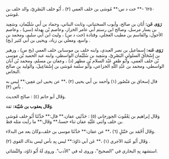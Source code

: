 ٦٢٥٠ -** خت د س:** مُوسَى بن خلف العمي (٢) ، أَبُو خلف البَصْرِيّ، والد خلف بن مُوسَى.

**رَوَى عَن:** أَبَان بن صالح، وأيوب السختياني، وثابت البناني، وحماد بن أَبي سُلَيْمان، وسَعِيد بن يسار مرسل، وصالح ابن رستم أبي عامر الخزاز، وعاصم بْن بهدلة (سي) ، وعاصم الأحول، والقاسم بن مطيب العجلي، وقتادة (خت د س) ، وليث ابن أَبي سليم، ومحمد بن واسع، ومعلي بن زياد، ويحيى بن أَبي كثير (بخ) .

**رَوَى عَنه:** إِسماعيل بن نصر العبدي، وابنه خلف بن موسىابن خلف العمي (بخ س) ، وزهير بن إِسْحَاقَ السلولي البَصْرِيّ، وسَعِيد بن سُلَيْمان الواسطي، وابنه عبد الحميد بْن موسى بْن خلف العمي، وأَبُو ظفر عَبْد السلام بْن مطهر (د) ، وعفان بن مسلم، ومحمد بْن أبان الواسطي، ومحمد بن عَبْدِ اللَّهِ الخزاعي، وأَبُو سلمة مُوسَى بن إِسْمَاعِيلَ، والوليد بن صالح النخاس.

قال إسحاق بن مَنْصُور (١) وأحمد بن أَبي يحيى (٢) ،** عن يحيى ابن مَعِين:** ليس به بأس (٣) .

وَقَال أبو حاتم (٤) : صالح الحديث.

**وَقَال يعقوب بن شَيْبَة:** ثقة.

وَقَال إبراهيم بن يَعْقُوبَ الجوزجاني (٥) : حَدَّثَنِي عفان،** قال:** حَدَّثَنَا أَبُو خلف مُوسَى بن خلف وأثنى عَلَيْهِ عفان ثناء حسنا،** وَقَال:** ما رأيت مثله قط.

وَقَال أَحْمَد بن حَنْبَلٍ (٦) ،** عن عفان:** حَدَّثَنَا موسى بن خلف،وكَانَ يعد من البدلاء.

وَقَال أَبُو عُبَيد الآجري (١) ،** عَن أبي دَاوُدَ:** ليس بِهِ بأس ليس بذاك القوي (٢) .

استشهد بِهِ البخاري في "الصحيح"، وروى له في "الأدب". وروى لَهُ أَبُو دَاوُد، والنَّسَائي.